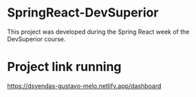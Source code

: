# SpringReact-DevSuperior
This project was developed during the Spring React week of the DevSuperior course.

# Project link running
https://dsvendas-gustavo-melo.netlify.app/dashboard
